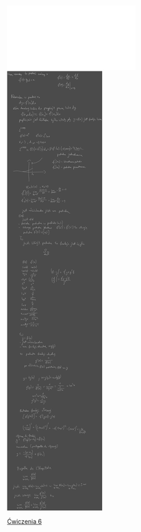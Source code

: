 ![W6_Analiza_21pochodne](Notatki/Semestr%201/Analiza%20matematyczna%201.2A/Wyk%C5%82ady/Wyk%C5%82ad%206/W6_Analiza_21pochodne.pdf)
![Drawing 2022-11-25 11.16.41.excalidraw.svg](Notatki/Semestr%201/Analiza%20matematyczna%201.2A/Wyk%C5%82ady/Wyk%C5%82ad%206/Drawing%202022-11-25%2011.16.41.excalidraw.svg)

[Ćwiczenia 6](Notatki/Semestr%201/Analiza%20matematyczna%201.2A/%C4%86wiczenia/%C4%86wiczenia%206/%C4%86wiczenia%206.md)